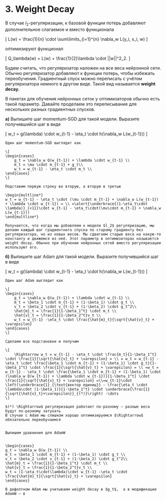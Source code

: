# 3. Weight Decay

В случае $l_2$-регуляризации, к базовой функции потерь добавляют дополнительное слагаемое и вместо функционала

\[
L(w) = \frac{1}{n} \cdot \sum\limits_{i=1}^{n} \nabla_w L(y_i, x_i, w)
\]

оптимизируют функционал 

\[
Q_\lambda(w) = L(w) + \frac{1}{2}\lambda \cdot ||w||^2_2.
\]

Будем считать, что регуляризатор наложен на все веса нейронной сети. Обычно регуляризатор добавляют к функции потерь, чтобы избежать переобучения. Градиентный спуск можно переписать с учётом регуляризатора немного в другом виде. Такой вид называется **weight decay.** 

В пакетах для обучения нейронных сеток у оптимизаторов обычно есть такой параметр. Давайте проделаем это переписывание для нескольких разных градиентных спусков. 

__а)__ Выпишите шаг momentum-SGD для такой модели. Выразите получившийся шаг в виде 

\[
w_t = g(\lambda) \cdot w_{t-1} - \eta_t \cdot h(\nabla_w L(w_{t-1}))
\]


```{dropdown} Решение
Один шаг momentum-SGD выглядит как

\[
\begin{cases}
	g_t = \nabla_w Q(w_{t-1}) + \lambda \cdot w_{t-1} \\
	m_t = \mu \cdot m_{t-1} + g_t\\
	w_t = w_{t-1} - \eta_t \cdot m_t \\
\end{cases}
\]

Подставим первую строку во вторую, а вторую в третью

\begin{multline*}
w_t = w_{t-1} - \eta_t \cdot (\mu \cdot m_{t-1} + \nabla_w L(w_{t-1}) + \lambda \cdot w_{t-1}) = \\ =\alert{\underbrace{(1-\eta_t\cdot \lambda)}_{<1}}\cdot w_{t-1} - \eta_t\cdot(\mu\cdot m_{t-1} + \nabla_w L(w_{t-1}))
\end{multline*}

Получается, что когда мы добавляем к модели $l_2$ регуляризацию, мы делаем каждый шаг градиентного спуска по старому градиенту без регуляризатора, но из новых весов. Мы сдвигаем старые веса на какую-то константу и движемся из неё. Этот параметр в оптимизиторах называется weight decay. Обычно при обучении нейронных сетей вместо регуляризации используют его. 

```

__б)__ Выпишите шаг Adam для такой модели. Выразите получившийся шаг в виде 

\[
w_t = g(\lambda) \cdot w_{t-1} - \eta_t \cdot h(\nabla_w L(w_{t-1}))
\]

```{dropdown} Решение
Один шаг Adam выглядит как 

\[
\begin{cases}
	g_t = \nabla_w Q(w_{t-1}) + \lambda \cdot w_{t-1} \\
	m_t = \beta_1 \cdot m_{t-1} + (1-\beta_1) \cdot g_t \\
	v_t = \beta_2 \cdot v_{t-1} + (1-\beta_2) \cdot g_t^2\\
	\hat{m}_t = \frac{1}{1-\beta_1^t} \cdot m_t \\
	\hat{v}_t = \frac{1}{1-\beta_2^t}v_t \\
	w_t = w_{t-1} -\eta_t \cdot \frac{\hat{m}_t}{\sqrt{\hat{v}_t} + \varepsilon}
\end{cases}
\]

Сделаем все подстановки и получим 

\[
	\Rightarrow w_t = w_{t-1} - \eta_t \cdot \frac{m_t}{1-\beta_1^t} \cdot \frac{1}{\sqrt{\hat{v}_t} + \varepsilon} = \\ = w_t = w_{t-1} - \eta_t \cdot \frac{\beta_1 \cdot m_{t-1} + (1-\beta_1) \cdot g_t}{1-\beta_1^t} \cdot \frac{1}{\sqrt{\hat{v}_t} + \varepsilon} = \\ =w_t = w_{t-1} - \eta_t \cdot \frac{\beta_1 \cdot m_{t-1} + (1-\beta_1) \cdot (\nabla_w Q(w_{t-1}) + \lambda \cdot w_{t-1})}{1-\beta_1^t} \cdot \frac{1}{\sqrt{\hat{v}_t} + \varepsilon} =\\=w_{t-1}\cdot \left(\underbrace{1}_{\text{вектор единиц}} - \frac{\eta_t \cdot \lambda\cdot (1-\beta_1)}{1-\beta_1^t} \cdot \underbrace{\frac{1}{\sqrt{\hat{v}_t}+\varepsilon}}_{(*)}\right) -\dots
\]

$(*) \Rightarrow$ регуляризация работает по-разному — разные веса будут по-разному затухать
В случае с Adam мы слишком хорошо оптимизируемся $\Rightarrow$ обязательно переобучаемся


Выпишем уравнения для AdamW


\begin{cases}
g_t = \nabla_w Q(w_{t-1}) \\
m_t = \beta_1 \cdot m_{t-1} + (1-\beta_1) \cdot g_t \\
v_t = \beta_2 \cdot v_{t-1} + (1-\beta_2) \cdot g_t^2\\
\hat{m}_t = \frac{1}{1-\beta_1^t} \cdot m_t \\
\hat{v}_t = \frac{1}{1-\beta_2^t}v_t \\
w_t = (1-\eta_t\cdot\lambda)\cdot w_{t-1} -\eta_t \cdot \frac{\hat{m}_t}{\sqrt{\hat{v}_t} + \varepsilon}
\end{cases}

В дефолтном Adam мы учитываем weight decay в $g_t$,  а в модификации AdamW — в 

```


[^statia]: [DECOUPLED WEIGHT DECAY REGULARIZATION](https://arxiv.org/pdf/1711.05101.pdf)














